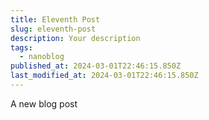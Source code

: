 ```yaml
---
title: Eleventh Post
slug: eleventh-post
description: Your description
tags:
  - nanoblog
published_at: 2024-03-01T22:46:15.850Z
last_modified_at: 2024-03-01T22:46:15.850Z
---
```


A new blog post